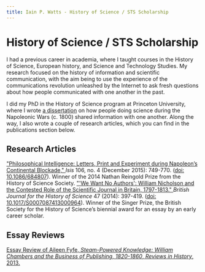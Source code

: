 ```yaml
---
title: Iain P. Watts - History of Science / STS Scholarship
---
```

# History of Science / STS Scholarship

I had a previous career in academia, where I taught courses in the History of
Science, European history, and Science and Technology Studies. My research
focused on the history of information and scientific communication, with the
aim being to use the experience of the communications revolution unleashed by
the Internet to ask fresh questions about how people communicated with one
another in the past.

I did my PhD in the History of Science program at Princeton University, where I
wrote 
<a href="https://dataspace.princeton.edu/jspui/handle/88435/dsp018623j113v">a dissertation</a>
on how people doing science during the Napoleonic Wars (c.
1800) shared information with one another. Along the way, I also wrote a couple
of research articles, which you can find in the publications section below.

## Research Articles

<a href="pdf/Watts_Philosophical_Intel.pdf">
"Philosophical Intelligence: Letters, Print and Experiment during Napoleon’s
Continental Blockade,"
</a>
<i>Isis</i> 106, no. 4 (December 2015): 749-770.
(<a href="http://dx.doi.org/10.1086/684807">doi: 10.1086/684807</a>). 
Winner of the 2014 Nathan Reingold Prize from the History of Science Society.

<a href="pdf/Iain-Watts-We-Want-No-Authors.pdf">
"'We Want No Authors': William Nicholson and the Contested
Role of the Scientific Journal in Britain, 1797-1813."
</a>
<i>British Journal for the History of Science</i> 47 (2014): 397-419. 
(<a href="http://dx.doi.org/10.1017/S0007087413000964">doi: 10.1017/S0007087413000964</a>). 
Winner of the Singer Prize, the British Society for the History of Science’s
biennial award for an essay by an early career scholar.

## Essay Reviews

<a href="http://www.history.ac.uk/reviews/review/1424">
Essay Review of Aileen Fyfe, <i>Steam-Powered Knowledge: William Chambers and the
Business of Publishing, 1820-1860</i>, <i>Reviews in History</i>, 2013.
</a>

